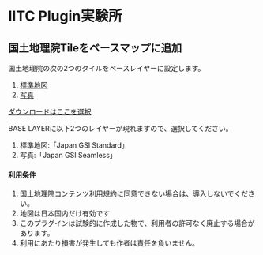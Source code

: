 # IITC Plugin実験所

## 国土地理院Tileをベースマップに追加
国土地理院の次の2つのタイルをベースレイヤーに設定します。
1. [標準地図](http://maps.gsi.go.jp/development/ichiran.html#std)
2. [写真](http://maps.gsi.go.jp/development/ichiran.html#seamlessphoto)


[ダウンロードはここを選択](https://raw.githubusercontent.com/NightHackzz/IITC-Plugin/master/basemap-gis-cyber-japan.user.js)

BASE LAYERに以下2つのレイヤーが現れますので、選択してください。
1. 標準地図:「Japan GSI Standard」
2. 写真:「Japan GSI Seamless」

#### 利用条件
1. [国土地理院コンテンツ利用規約](http://www.gsi.go.jp/kikakuchousei/kikakuchousei40182.html)に同意できない場合は、導入しないでください。
2. 地図は日本国内だけ有効です
3. このプラグインは試験的に作成した物で、利用者の許可なく廃止する場合があります。
4. 利用にあたり損害が発生しても作者は責任を負いません。

